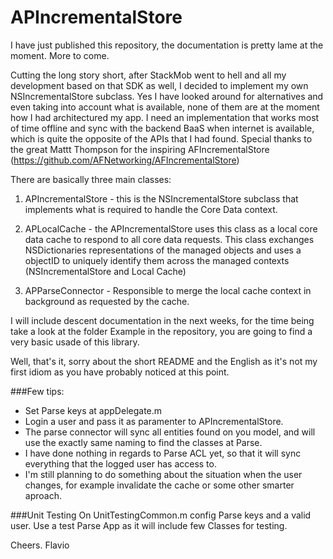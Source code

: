 APIncrementalStore
==================

I have just published this repository, the documentation is pretty lame at the moment. More to come.

Cutting the long story short, after StackMob went to hell and all my development based on that SDK as well, I decided to implement my own NSIncrementalStore subclass.
Yes I have looked around for alternatives and even taking into account what is available, none of them are at the moment how I had architectured my app.
I need an implementation that works most of time offline and sync with the backend BaaS when internet is available, which is quite the opposite of the APIs that I had found.
Special thanks to the great Mattt Thompson for the inspiring AFIncrementalStore (https://github.com/AFNetworking/AFIncrementalStore)

There are basically three main classes:

1) APIncrementalStore - this is the NSIncrementalStore subclass that implements what is required to handle the Core Data context.

2) APLocalCache - the APIncrementalStore uses this class as a local core data cache to respond to all core data requests. This class exchanges NSDictionaries representations of the managed objects and uses a objectID to uniquely identify them across the managed contexts (NSIncrementalStore and Local Cache)

3) APParseConnector - Responsible to merge the local cache context in background as requested by the cache.

I will include descent documentation in the next weeks, for the time being take a look at the folder Example in the repository, you are going to find a very basic usade of this library.

Well, that's it, sorry about the short README and the English as it's not my first idiom as you have probably noticed at this point.

###Few tips:
- Set Parse keys at appDelegate.m
- Login a user and pass it as paramenter to APIncrementalStore.
- The parse connector will sync all entities found on you model, and will use the exactly same naming to find the classes at Parse.
- I have done nothing in regards to Parse ACL yet, so that it will sync everything that the logged user has access to.
- I'm still planning to do something about the situation when the user changes, for example invalidate the cache or some other smarter aproach.

###Unit Testing
On UnitTestingCommon.m config Parse keys and a valid user. Use a test Parse App as it will include few Classes for testing. 


Cheers. Flavio



